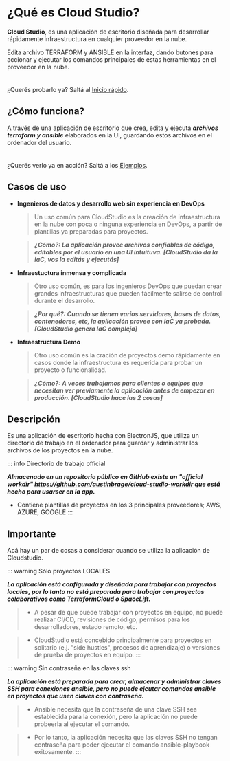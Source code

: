 # ¿Qué es Cloud Studio?

**Cloud Studio**, es una aplicación de escritorio diseñada para desarrollar rápidamente infraestructura en cualquier proveedor en la nube.

Edita archivo TERRAFORM y ANSIBLE en la interfaz, dando butones para accionar y ejecutar los comandos principales de estas herramientas en el proveedor en la nube.

<div class="tip custom-block" style="padding-top: 8px">

¿Querés probarlo ya? Saltá al [Inicio rápido](./getting-started).

</div>

## ¿Cómo funciona?

A través de una aplicación de escritorio que crea, edita y ejecuta ***archivos terraform y ansible*** elaborados en la UI, guardando estos archivos en el ordenador del usuario.

<div class="tip custom-block" style="padding-top: 8px">

¿Querés verlo ya en acción? Saltá a los [Ejemplos](./app-examples).

</div>


## Casos de uso

- **Ingenieros de datos y desarrollo web sin experiencia en DevOps**

  > Un uso común para CloudStudio es la creación de infraestructura en la nube con poca o ninguna experiencia en DevOps, a partir de plantillas ya preparadas para proyectos.
  
  > ***¿Cómo?: La aplicación provee archivos confiables de código, editables por el usuario en una UI intuituva. [CloudStudio da la IaC, vos la editás y ejecutás]***

- **Infraestuctura inmensa y complicada**

  > Otro uso común, es para los ingenieros DevOps que puedan crear grandes infraestructuras que pueden fácilmente salirse de control durante el desarrollo.

  > ***¿Por qué?: Cuando se tienen varios servidores, bases de datos, contenedores, etc, la aplicación provee con IaC ya probada. [CloudStudio genera IaC compleja]***

- **Infraestructura Demo**

  > Otro uso común es la cración de proyectos demo rápidamente en casos donde la infraestructura es requerida para probar un proyecto o funcionalidad. 

  > ***¿Cómo?: A veces trabajamos para clientes o equipos que necesitan ver previamente la aplicación antes de empezar en producción. [CloudStudio hace las 2 cosas]***

## Descripción

Es una aplicación de escritorio hecha con ElectronJS, que utiliza un directorio de trabajo en el ordenador para guardar y administrar los archivos de los proyectos en la nube.

::: info Directorio de trabajo official

***Almacenado en un repositorio público en GitHub existe un "official workdir" https://github.com/austinbrage/cloud-studio-workdir que está hecho para usarser en la app.***

- Contiene plantillas de proyectos en los 3 principales proveedores; AWS, AZURE, GOOGLE 
:::

## Importante

Acá hay un par de cosas a considerar cuando se utiliza la aplicación de Cloudstudio.

::: warning Sólo proyectos LOCALES

***La aplicación está configurada y diseñada para trabajar con proyectos locales, por lo tanto no está preparada para trabajar con proyectos colaborativos como TerraformCloud o SpaceLift.***

>  - A pesar de que puede trabajar con proyectos en equipo, no puede realizar CI/CD, revisiones de código, permisos para los desarrolladores, estado remoto, etc.

>  - CloudStudio está concebido principalmente para proyectos en solitario (e.j. "side hustles", procesos de aprendizaje) o versiones de prueba de proyectos en equipo.
:::

::: warning Sin contraseña en las claves ssh

***La aplicación está preparada para crear, almacenar y administrar claves SSH para conexiones ansible, pero no puede ejcutar comandos ansible en proyectos que usen claves con contraseña.***

>  - Ansible necesita que la contraseña de una clave SSH sea establecida para la conexión, pero la aplicación no puede probeerla al ejecutar el comando.

>  - Por lo tanto, la aplicación necesita que las claves SSH no tengan contraseña para poder ejecutar el comando ansible-playbook exitosamente.
:::